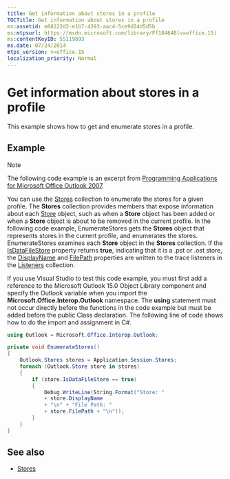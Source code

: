 ```yaml
---
title: Get information about stores in a profile
TOCTitle: Get information about stores in a profile
ms:assetid: e88222d2-e1b7-4393-aac4-5ce9d24d5d5b
ms:mtpsurl: https://msdn.microsoft.com/library/Ff184648(v=office.15)
ms:contentKeyID: 55119893
ms.date: 07/24/2014
mtps_version: v=office.15
localization_priority: Normal
---
```


# Get information about stores in a profile

This example shows how to get and enumerate stores in a profile.

## Example

> [!NOTE] 
> The following code example is an excerpt from [Programming Applications for Microsoft Office Outlook 2007](https://www.amazon.com/gp/product/0735622493?ie=UTF8&tag=msmsdn-20&linkCode=as2&camp=1789&creative=9325&creativeASIN=0735622493).

You can use the [Stores](https://msdn.microsoft.com/library/bb622944\(v=office.15\)) collection to enumerate the stores for a given profile. The **Stores** collection provides members that expose information about each [Store](https://msdn.microsoft.com/library/bb609139\(v=office.15\)) object, such as when a **Store** object has been added or when a **Store** object is about to be removed in the current profile. In the following code example, EnumerateStores gets the **Stores** object that represents stores in the current profile, and enumerates the stores. EnumerateStores examines each **Store** object in the **Stores** collection. If the [IsDataFileStore](https://msdn.microsoft.com/library/bb624116\(v=office.15\)) property returns **true**, indicating that it is a .pst or .ost store, the [DisplayName](https://msdn.microsoft.com/library/bb612209\(v=office.15\)) and [FilePath](https://msdn.microsoft.com/library/bb646113\(v=office.15\)) properties are written to the trace listeners in the [Listeners](https://msdn.microsoft.com/library/system.diagnostics.debug.listeners.aspx) collection.

If you use Visual Studio to test this code example, you must first add a reference to the Microsoft Outlook 15.0 Object Library component and specify the Outlook variable when you import the **Microsoft.Office.Interop.Outlook** namespace. The **using** statement must not occur directly before the functions in the code example but must be added before the public Class declaration. The following line of code shows how to do the import and assignment in C\#.

```csharp
using Outlook = Microsoft.Office.Interop.Outlook;
```


```csharp
private void EnumerateStores()
{
    Outlook.Stores stores = Application.Session.Stores;
    foreach (Outlook.Store store in stores)
    {
        if (store.IsDataFileStore == true)
        {
            Debug.WriteLine(String.Format("Store: "
            + store.DisplayName
            + "\n" + "File Path: "
            + store.FilePath + "\n"));
        }
    }
}
```

## See also

- [Stores](stores.md)

